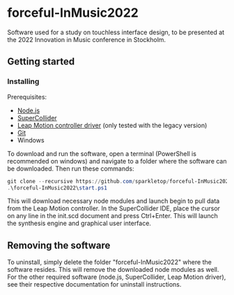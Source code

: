 # forceful-InMusic2022

Software used for a study on touchless interface design, to be presented at the 2022 Innovation in Music conference in Stockholm.

## Getting started

### Installing

Prerequisites:

- [Node.js](https://nodejs.org/)
- [SuperCollider](https://supercollider.github.io/)
- [Leap Motion controller driver](https://developer.leapmotion.com/setup/desktop) (only tested with the legacy version)
- [Git](https://git-scm.com/)
- Windows

To download and run the software, open a terminal (PowerShell is recommended on windows) and navigate to a folder where the software can be downloaded. Then run these commands:

```PowerShell
git clone --recursive https://github.com/sparkletop/forceful-InMusic2022
.\forceful-InMusic2022\start.ps1
```

This will download necessary node modules and launch begin to pull data from the Leap Motion controller. In the SuperCollider IDE, place the cursor on any line in the init.scd document and press Ctrl+Enter. This will launch the synthesis engine and graphical user interface.

## Removing the software

To uninstall, simply delete the folder "forceful-InMusic2022" where the software resides. This will remove the downloaded node modules as well. For the other required software (node.js, SuperCollider, Leap Motion driver), see their respective documentation for uninstall instructions.

